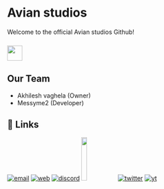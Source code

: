 <!--

**Here are some ideas to get you started:**

🙋‍♀️ A short introduction - what is your organization all about?
🌈 Contribution guidelines - how can the community get involved?
👩‍💻 Useful resources - where can the community find your docs? Is there anything else the community should know?
🍿 Fun facts - what does your team eat for breakfast?
🧙 Remember, you can do mighty things with the power of [Markdown](https://docs.github.com/github/writing-on-github/getting-started-with-writing-and-formatting-on-github/basic-writing-and-formatting-syntax)
-->
# Avian studios
Welcome to the official Avian studios Github!
### <img height="35" src="https://komarev.com/ghpvc/?username=hewol&style=for-the-badge&color=red"/>
## Our Team
* Akhilesh vaghela (Owner)
* Messyme2 (Developer)
## 🔗 Links
[![email](https://img.shields.io/badge/✉️Email-0A66C2?style=for-the-badge&l)](mailto:TheAvian@proton.me)
[![web](https://img.shields.io/badge/🌐Website-grey?style=for-the-badge&logo=website&logoColor=white)](https://avian-studios.github.io/)
[![discord](https://img.shields.io/badge/Discord-7289da?style=for-the-badge&logo=Discord&logoColor=white)](https://discord.gg/zGZ73EP2YH)
<a href="https://bmc.link/hewol"><img src="https://www.buymeacoffee.com/assets/img/custom_images/orange_img.png"  width="16%"></a>
[![twitter](https://img.shields.io/badge/twitter-1DA1F2?style=for-the-badge&logo=twitter&logoColor=white)](https://twitter.com/Avian_Studios)
[![yt](https://img.shields.io/badge/youtube-FF0000?style=for-the-badge&logo=youtube&logoColor=white)](https://youtube.com/@avianstudios3339)

